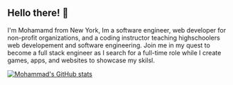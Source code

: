 ## Hello there! 👋

I'm Mohamamd from New York, Im a software engineer, web developer for non-profit organizations, and a coding instructor teaching highschoolers web developement and software engineering. Join me in my quest to become a full stack engineer as  I search for a full-time role while I create games, apps, and websites to showcase my skilsl. 

[![Mohammad's GitHub stats](https://github-readme-stats.vercel.app/api?username=Ares-93&show_icons=true)](https://github.com/anuraghazra/github-readme-stats)

